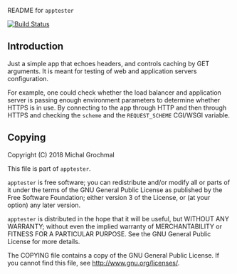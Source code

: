 README for `apptester`

[![Build Status][trbuild]][trlink]

[trbuild]: https://api.travis-ci.org/grochmal/apptester.svg?branch=master
[trlink]: https://travis-ci.org/grochmal/apptester "Travis CI"

## Introduction

Just a simple app that echoes headers, and controls caching by GET arguments.
It is meant for testing of web and application servers configuration.

For example, one could check whether the load balancer and application server
is passing enough environment parameters to determine whether HTTPS is in use.
By connecting to the app through HTTP and then through HTTPS and checking the
`scheme` and the `REQUEST_SCHEME` CGI/WSGI variable.

## Copying

Copyright (C) 2018 Michal Grochmal

This file is part of `apptester`.

`apptester` is free software; you can redistribute and/or modify all or parts
of it under the terms of the GNU General Public License as published by the
Free Software Foundation; either version 3 of the License, or (at your option)
any later version.

`apptester` is distributed in the hope that it will be useful, but WITHOUT ANY
WARRANTY; without even the implied warranty of MERCHANTABILITY or FITNESS FOR A
PARTICULAR PURPOSE.  See the GNU General Public License for more details.

The COPYING file contains a copy of the GNU General Public License.  If you
cannot find this file, see <http://www.gnu.org/licenses/>.

